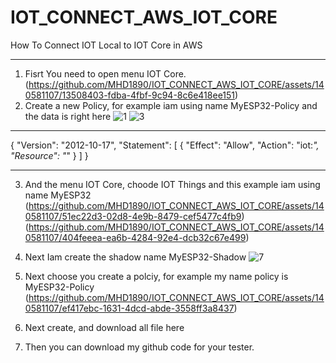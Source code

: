 # IOT_CONNECT_AWS_IOT_CORE
How To Connect IOT Local to IOT Core in AWS
_______________________________________________

1. Fisrt You need to open menu IOT Core.
(https://github.com/MHD1890/IOT_CONNECT_AWS_IOT_CORE/assets/140581107/13508403-fdba-4fbf-9c94-8c6e418ee151)
2. Create a new Policy, for example iam using name MyESP32-Policy and the data is right here
![1](https://github.com/MHD1890/IOT_CONNECT_AWS_IOT_CORE/assets/140581107/133b867a-5bcd-4689-b2be-d11ef0542245)
![3](https://github.com/MHD1890/IOT_CONNECT_AWS_IOT_CORE/assets/140581107/64c70ee9-0ba5-4925-88e2-5aa17b6e57e2)

_______________________________________________________________________________________________
{
  "Version": "2012-10-17",
  "Statement": [
    {
      "Effect": "Allow",
      "Action": "iot:*",
      "Resource": "*"
    }
  ]
}
______________________________________
3. And the menu IOT Core, choode IOT Things and this example iam using name MyESP32
(https://github.com/MHD1890/IOT_CONNECT_AWS_IOT_CORE/assets/140581107/51ec22d3-02d8-4e9b-8479-cef5477c4fb9)
(https://github.com/MHD1890/IOT_CONNECT_AWS_IOT_CORE/assets/140581107/404feeea-ea6b-4284-92e4-dcb32c67e499)
4. Next Iam create the shadow name MyESP32-Shadow
![7](https://github.com/MHD1890/IOT_CONNECT_AWS_IOT_CORE/assets/140581107/adaa3b81-e1f0-498b-bdbe-dd310b9f7c74)
5. Next choose you create a polciy, for example my name policy is MyESP32-Policy
(https://github.com/MHD1890/IOT_CONNECT_AWS_IOT_CORE/assets/140581107/ef417ebc-1631-4dcd-abde-3558ff3a8437)

7. Next create, and download all file here

9. Then you can download my github code for your tester.
